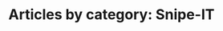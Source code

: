 ---
layout: blog_by_category
title: 'Articles by category: Snipe-IT'
category: snipe
permalink: "/blog/category/snipe/"
image: /assets/images/photos/photo-10.jpg
tagline: "<br>Our Blog"
---